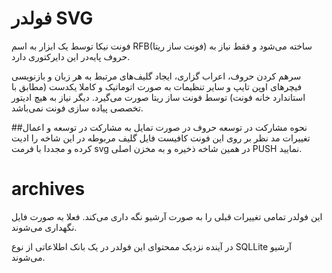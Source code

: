 
# فولدر SVG
فونت نیکا توسط یک ابزار به اسم RFB(فونت ساز ریتا) ساخته می‌شود و فقط نیاز به حروف پایه‌در این دایرکتوری دارد.

سرهم کردن حروف، اعراب گزاری، ایجاد گلیف‌های مرتبط به هر زبان و بازنویسی فیچر‌های اوپن تایپ و سایر تنظیمات به صورت اتوماتیک و  کاملا یکدست (مطابق با استاندارد خانه فونت) توسط فونت ساز ریتا  صورت می‌گیرد.  دیگر نیاز به هیچ ادیتور تخصصی پیاده سازی فونت  نمی‌باشد.


##نحوه  مشارکت در توسعه حروف
در صورت تمایل به مشارکت در توسعه و اعمال تغییرات مد نظر بر روی این فونت کافیست  فایل گلیف مربوطه در این شاخه را ادیت کرده و مجددا با فرمت svg در همین شاخه ذخیره و به مخزن اصلی PUSH نمایید.




# archives
این فولدر تمامی تغییرات قبلی را به صورت آرشیو نگه داری می‌کند. فعلا به صورت فایل نگهداری می‌شوند.

در آینده نزدیک ممحتوای این فولدر در یک بانک اطلاعاتی از نوع SQLLite آرشیو می‌شوند.